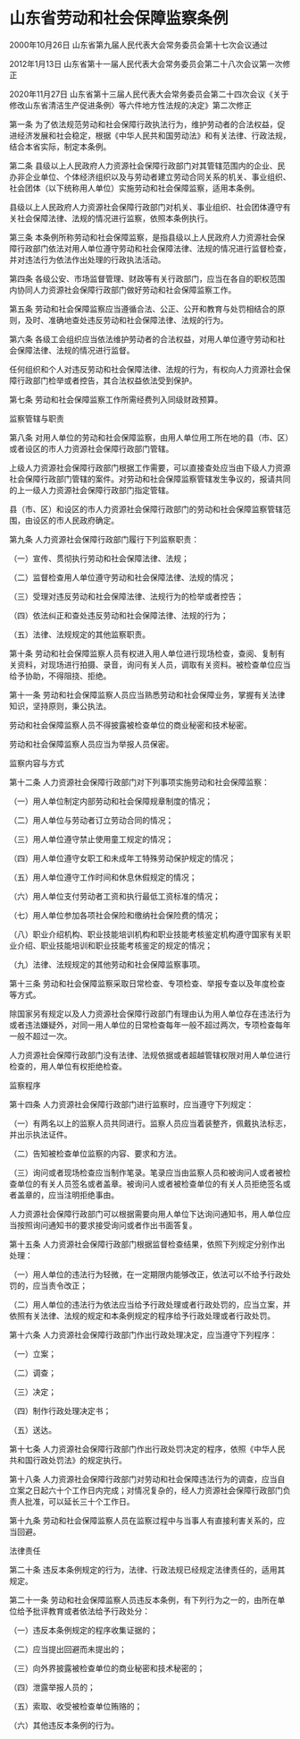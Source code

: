 # 山东省劳动和社会保障监察条例

2000年10月26日 山东省第九届人民代表大会常务委员会第十七次会议通过

2012年1月13日 山东省第十一届人民代表大会常务委员会第二十八次会议第一次修正

2020年11月27日 山东省第十三届人民代表大会常务委员会第二十四次会议《关于修改山东省清洁生产促进条例〉等六件地方性法规的决定》第二次修正



第一条 为了依法规范劳动和社会保障行政执法行为，维护劳动者的合法权益，促进经济发展和社会稳定，根据《中华人民共和国劳动法》和有关法律、行政法规，结合本省实际，制定本条例。

第二条 县级以上人民政府人力资源社会保障行政部门对其管辖范围内的企业、民办非企业单位、个体经济组织以及与劳动者建立劳动合同关系的机关、事业组织、社会团体（以下统称用人单位）实施劳动和社会保障监察，适用本条例。

县级以上人民政府人力资源社会保障行政部门对机关、事业组织、社会团体遵守有关社会保障法律、法规的情况进行监察，依照本条例执行。

第三条 本条例所称劳动和社会保障监察，是指县级以上人民政府人力资源社会保障行政部门依法对用人单位遵守劳动和社会保障法律、法规的情况进行监督检查，并对违法行为依法作出处理的行政执法活动。

第四条 各级公安、市场监督管理、财政等有关行政部门，应当在各自的职权范围内协同人力资源社会保障行政部门做好劳动和社会保障监察工作。

第五条 劳动和社会保障监察应当遵循合法、公正、公开和教育与处罚相结合的原则，及时、准确地查处违反劳动和社会保障法律、法规的行为。

第六条 各级工会组织应当依法维护劳动者的合法权益，对用人单位遵守劳动和社会保障法律、法规的情况进行监督。

任何组织和个人对违反劳动和社会保障法律、法规的行为，有权向人力资源社会保障行政部门检举或者控告，其合法权益依法受到保护。

第七条 劳动和社会保障监察工作所需经费列入同级财政预算。

监察管辖与职责

第八条 对用人单位的劳动和社会保障监察，由用人单位用工所在地的县（市、区）或者设区的市人力资源社会保障行政部门管辖。

上级人力资源社会保障行政部门根据工作需要，可以直接查处应当由下级人力资源社会保障行政部门管辖的案件。对劳动和社会保障监察管辖发生争议的，报请共同的上一级人力资源社会保障行政部门指定管辖。

县（市、区）和设区的市人力资源社会保障行政部门的劳动和社会保障监察管辖范围，由设区的市人民政府确定。

第九条 人力资源社会保障行政部门履行下列监察职责：

（一）宣传、贯彻执行劳动和社会保障法律、法规；

（二）监督检查用人单位遵守劳动和社会保障法律、法规的情况；

（三）受理对违反劳动和社会保障法律、法规行为的检举或者控告；

（四）依法纠正和查处违反劳动和社会保障法律、法规的行为；

（五）法律、法规规定的其他监察职责。

第十条 劳动和社会保障监察人员有权进入用人单位进行现场检查，查阅、复制有关资料，对现场进行拍摄、录音，询问有关人员，调取有关资料。被检查单位应当给予协助，不得阻挠、拒绝。

第十一条 劳动和社会保障监察人员应当熟悉劳动和社会保障业务，掌握有关法律知识，坚持原则，秉公执法。

劳动和社会保障监察人员不得披露被检查单位的商业秘密和技术秘密。

劳动和社会保障监察人员应当为举报人员保密。

监察内容与方式

第十二条 人力资源社会保障行政部门对下列事项实施劳动和社会保障监察：

（一）用人单位制定内部劳动和社会保障规章制度的情况；

（二）用人单位与劳动者订立劳动合同的情况；

（三）用人单位遵守禁止使用童工规定的情况；

（四）用人单位遵守女职工和未成年工特殊劳动保护规定的情况；

（五）用人单位遵守工作时间和休息休假规定的情况；

（六）用人单位支付劳动者工资和执行最低工资标准的情况；

（七）用人单位参加各项社会保险和缴纳社会保险费的情况；

（八）职业介绍机构、职业技能培训机构和职业技能考核鉴定机构遵守国家有关职业介绍、职业技能培训和职业技能考核鉴定的规定的情况；

（九）法律、法规规定的其他劳动和社会保障监察事项。

第十三条 劳动和社会保障监察采取日常检查、专项检查、举报专查以及年度检查等方式。

除国家另有规定以及人力资源社会保障行政部门有理由认为用人单位存在违法行为或者违法嫌疑外，对同一用人单位的日常检查每年一般不超过两次，专项检查每年一般不超过一次。

人力资源社会保障行政部门没有法律、法规依据或者超越管辖权限对用人单位进行检查的，用人单位有权拒绝检查。

监察程序

第十四条 人力资源社会保障行政部门进行监察时，应当遵守下列规定：

（一）有两名以上的监察人员共同进行。监察人员应当着装整齐，佩戴执法标志，并出示执法证件。

（二）告知被检查单位监察的内容、要求和方法。

（三）询问或者现场检查应当制作笔录。笔录应当由监察人员和被询问人或者被检查单位的有关人员签名或者盖章。被询问人或者被检查单位的有关人员拒绝签名或者盖章的，应当注明拒绝事由。

人力资源社会保障行政部门可以根据需要向用人单位下达询问通知书，用人单位应当按照询问通知书的要求接受询问或者作出书面答复。

第十五条 人力资源社会保障行政部门根据监督检查结果，依照下列规定分别作出处理：

（一）用人单位的违法行为轻微，在一定期限内能够改正，依法可以不给予行政处罚的，应当责令改正；

（二）用人单位的违法行为依法应当给予行政处理或者行政处罚的，应当立案，并依照有关法律、法规的规定和本条例规定的程序给予行政处理或者行政处罚。

第十六条 人力资源社会保障行政部门作出行政处理决定，应当遵守下列程序：

（一）立案；

（二）调查；

（三）决定；

（四）制作行政处理决定书；

（五）送达。

第十七条 人力资源社会保障行政部门作出行政处罚决定的程序，依照《中华人民共和国行政处罚法》的规定执行。

第十八条 人力资源社会保障行政部门对劳动和社会保障违法行为的调查，应当自立案之日起六十个工作日内完成；对情况复杂的，经人力资源社会保障行政部门负责人批准，可以延长三十个工作日。

第十九条 劳动和社会保障监察人员在监察过程中与当事人有直接利害关系的，应当回避。

法律责任

第二十条 违反本条例规定的行为，法律、行政法规已经规定法律责任的，适用其规定。

第二十一条 劳动和社会保障监察人员违反本条例，有下列行为之一的，由所在单位给予批评教育或者依法给予行政处分：

（一）违反本条例规定的程序收集证据的；

（二）应当提出回避而未提出的；

（三）向外界披露被检查单位的商业秘密和技术秘密的；

（四）泄露举报人员的；

（五）索取、收受被检查单位贿赂的；

（六）其他违反本条例的行为。